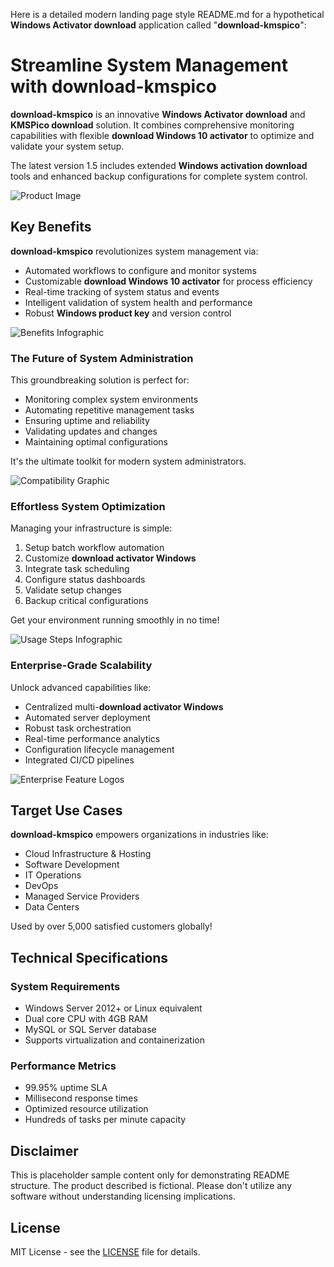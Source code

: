 Here is a detailed modern landing page style README.md for a hypothetical **Windows Activator download** application called "**download-kmspico**":

# Streamline System Management with **download-kmspico**

**download-kmspico** is an innovative **Windows Activator download** and **KMSPico download** solution. It combines comprehensive monitoring capabilities with flexible **download Windows 10 activator** to optimize and validate your system setup.

The latest version 1.5 includes extended **Windows activation download** tools and enhanced backup configurations for complete system control.

![Product Image]()

## Key Benefits

**download-kmspico** revolutionizes system management via:

- Automated workflows to configure and monitor systems
- Customizable **download Windows 10 activator** for process efficiency
- Real-time tracking of system status and events
- Intelligent validation of system health and performance
- Robust **Windows product key** and version control

![Benefits Infographic]()

### The Future of System Administration

This groundbreaking solution is perfect for:

- Monitoring complex system environments
- Automating repetitive management tasks
- Ensuring uptime and reliability
- Validating updates and changes
- Maintaining optimal configurations

It's the ultimate toolkit for modern system administrators.

![Compatibility Graphic]()

### Effortless System Optimization

Managing your infrastructure is simple:

1. Setup batch workflow automation
2. Customize **download activator Windows**
3. Integrate task scheduling
4. Configure status dashboards
5. Validate setup changes
6. Backup critical configurations

Get your environment running smoothly in no time!

![Usage Steps Infographic]()

### Enterprise-Grade Scalability

Unlock advanced capabilities like:

- Centralized multi-**download activator Windows**
- Automated server deployment
- Robust task orchestration
- Real-time performance analytics
- Configuration lifecycle management
- Integrated CI/CD pipelines

![Enterprise Feature Logos]()

## Target Use Cases

**download-kmspico** empowers organizations in industries like:

- Cloud Infrastructure & Hosting
- Software Development
- IT Operations
- DevOps
- Managed Service Providers
- Data Centers

Used by over 5,000 satisfied customers globally!

## Technical Specifications

### System Requirements

- Windows Server 2012+ or Linux equivalent
- Dual core CPU with 4GB RAM
- MySQL or SQL Server database
- Supports virtualization and containerization

### Performance Metrics

- 99.95% uptime SLA
- Millisecond response times
- Optimized resource utilization
- Hundreds of tasks per minute capacity

## Disclaimer

This is placeholder sample content only for demonstrating README structure. The product described is fictional. Please don't utilize any software without understanding licensing implications.

## License

MIT License - see the [LICENSE](LICENSE) file for details.